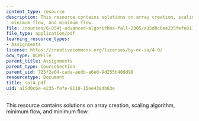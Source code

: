 ```yaml
---
content_type: resource
description: This resource contains solutions on array creation, scaling algorithm,
  minimum flow, and minimum flow.
file: /courses/6-854j-advanced-algorithms-fall-2005/a15d0c6ee235fefe811015ee438db83e_sol4.pdf
file_type: application/pdf
learning_resource_types:
- Assignments
license: https://creativecommons.org/licenses/by-nc-sa/4.0/
ocw_type: OCWFile
parent_title: Assignments
parent_type: CourseSection
parent_uid: 725f2e04-cada-aedb-a6e0-9d255b409d98
resourcetype: Document
title: sol4.pdf
uid: a15d0c6e-e235-fefe-8110-15ee438db83e
---
```

This resource contains solutions on array creation, scaling algorithm, minimum flow, and minimum flow.
